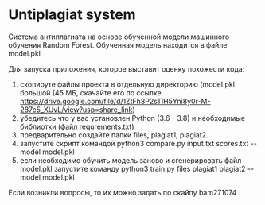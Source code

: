 # Untiplagiat system

Система антиплагиата на основе обученной модели машинного обучения Random Forest.
Обученная модель находится в файле model.pkl

Для запуска приложения, которое выставит оценку похожести кода:
1. скопируте файлы проекта в отдельную директорию 
(model.pkl большой (45 МБ, скачайте его по ссылке https://drive.google.com/file/d/1ZtFh8P2sTIH5Yni8y0r-M-287c5_XUvL/view?usp=share_link)
2. убедитесь что у вас установлен Python (3.6 - 3.8) и необходимые библиотки (файл requrements.txt)
3. предварительно создайте папки files, plagiat1, plagiat2.
3. запустите скрипт командой python3 compare.py input.txt scores.txt --model model.pkl 
4. если необходимо обучить модель заново и сгенерировать файл model.pkl запустите команду python3 train.py files plagiat1 plagiat2 --model model.pkl 

Если возникли вопросы, то их можно задать по скайпу bam271074
